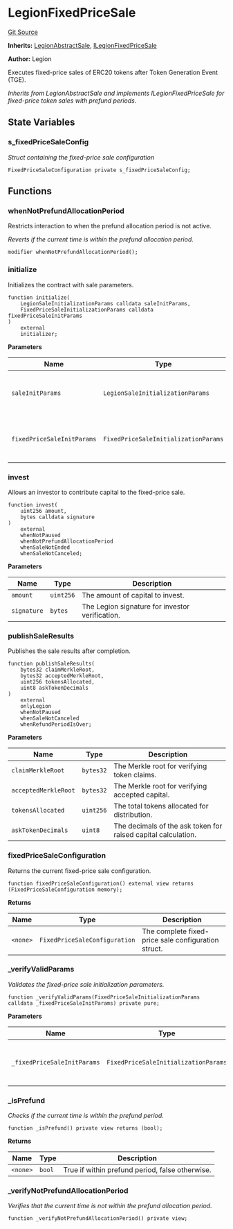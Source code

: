 # LegionFixedPriceSale
[Git Source](https://github.com/Legion-Team/legion-protocol-contracts/blob/76d9c4dea483beb3f4b747419db2d23fd27a8182/src/sales/LegionFixedPriceSale.sol)

**Inherits:**
[LegionAbstractSale](/src/sales/LegionAbstractSale.sol/abstract.LegionAbstractSale.md), [ILegionFixedPriceSale](/src/interfaces/sales/ILegionFixedPriceSale.sol/interface.ILegionFixedPriceSale.md)

**Author:**
Legion

Executes fixed-price sales of ERC20 tokens after Token Generation Event (TGE).

*Inherits from LegionAbstractSale and implements ILegionFixedPriceSale for fixed-price token sales with prefund
periods.*


## State Variables
### s_fixedPriceSaleConfig
*Struct containing the fixed-price sale configuration*


```solidity
FixedPriceSaleConfiguration private s_fixedPriceSaleConfig;
```


## Functions
### whenNotPrefundAllocationPeriod

Restricts interaction to when the prefund allocation period is not active.

*Reverts if the current time is within the prefund allocation period.*


```solidity
modifier whenNotPrefundAllocationPeriod();
```

### initialize

Initializes the contract with sale parameters.


```solidity
function initialize(
    LegionSaleInitializationParams calldata saleInitParams,
    FixedPriceSaleInitializationParams calldata fixedPriceSaleInitParams
)
    external
    initializer;
```
**Parameters**

|Name|Type|Description|
|----|----|-----------|
|`saleInitParams`|`LegionSaleInitializationParams`|The common Legion sale initialization parameters.|
|`fixedPriceSaleInitParams`|`FixedPriceSaleInitializationParams`|The fixed-price sale specific initialization parameters.|


### invest

Allows an investor to contribute capital to the fixed-price sale.


```solidity
function invest(
    uint256 amount,
    bytes calldata signature
)
    external
    whenNotPaused
    whenNotPrefundAllocationPeriod
    whenSaleNotEnded
    whenSaleNotCanceled;
```
**Parameters**

|Name|Type|Description|
|----|----|-----------|
|`amount`|`uint256`|The amount of capital to invest.|
|`signature`|`bytes`|The Legion signature for investor verification.|


### publishSaleResults

Publishes the sale results after completion.


```solidity
function publishSaleResults(
    bytes32 claimMerkleRoot,
    bytes32 acceptedMerkleRoot,
    uint256 tokensAllocated,
    uint8 askTokenDecimals
)
    external
    onlyLegion
    whenNotPaused
    whenSaleNotCanceled
    whenRefundPeriodIsOver;
```
**Parameters**

|Name|Type|Description|
|----|----|-----------|
|`claimMerkleRoot`|`bytes32`|The Merkle root for verifying token claims.|
|`acceptedMerkleRoot`|`bytes32`|The Merkle root for verifying accepted capital.|
|`tokensAllocated`|`uint256`|The total tokens allocated for distribution.|
|`askTokenDecimals`|`uint8`|The decimals of the ask token for raised capital calculation.|


### fixedPriceSaleConfiguration

Returns the current fixed-price sale configuration.


```solidity
function fixedPriceSaleConfiguration() external view returns (FixedPriceSaleConfiguration memory);
```
**Returns**

|Name|Type|Description|
|----|----|-----------|
|`<none>`|`FixedPriceSaleConfiguration`|The complete fixed-price sale configuration struct.|


### _verifyValidParams

*Validates the fixed-price sale initialization parameters.*


```solidity
function _verifyValidParams(FixedPriceSaleInitializationParams calldata _fixedPriceSaleInitParams) private pure;
```
**Parameters**

|Name|Type|Description|
|----|----|-----------|
|`_fixedPriceSaleInitParams`|`FixedPriceSaleInitializationParams`|The fixed-price sale initialization parameters to validate.|


### _isPrefund

*Checks if the current time is within the prefund period.*


```solidity
function _isPrefund() private view returns (bool);
```
**Returns**

|Name|Type|Description|
|----|----|-----------|
|`<none>`|`bool`|True if within prefund period, false otherwise.|


### _verifyNotPrefundAllocationPeriod

*Verifies that the current time is not within the prefund allocation period.*


```solidity
function _verifyNotPrefundAllocationPeriod() private view;
```

